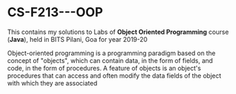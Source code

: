 # CS-F213---OOP
 This contains my solutions to Labs of **Object Oriented Programming** course (**Java**), held in BITS Pilani, Goa for year 2019-20

Object-oriented programming is a programming paradigm based on the concept of "objects", which can contain data, in the form 
of fields, and code, in the form of procedures. A feature of objects is an object's procedures that can access and often 
modify the data fields of the object with which they are associated
